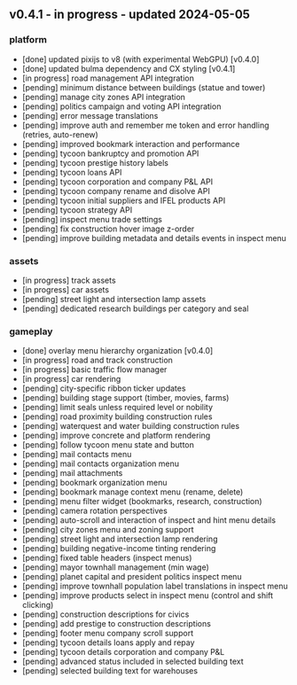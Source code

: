 
## v0.4.1 - in progress - updated 2024-05-05
### platform
* [done] updated pixijs to v8 (with experimental WebGPU) [v0.4.0]
* [done] updated bulma dependency and CX styling [v0.4.1]
* [in progress] road management API integration
* [pending] minimum distance between buildings (statue and tower)
* [pending] manage city zones API integration
* [pending] politics campaign and voting API integration
* [pending] error message translations
* [pending] improve auth and remember me token and error handling (retries, auto-renew)
* [pending] improved bookmark interaction and performance
* [pending] tycoon bankruptcy and promotion API
* [pending] tycoon prestige history labels
* [pending] tycoon loans API
* [pending] tycoon corporation and company P&L API
* [pending] tycoon company rename and disolve API
* [pending] tycoon initial suppliers and IFEL products API
* [pending] tycoon strategy API
* [pending] inspect menu trade settings
* [pending] fix construction hover image z-order
* [pending] improve building metadata and details events in inspect menu

### assets
* [in progress] track assets
* [in progress] car assets
* [pending] street light and intersection lamp assets
* [pending] dedicated research buildings per category and seal

### gameplay
* [done] overlay menu hierarchy organization [v0.4.0]
* [in progress] road and track construction
* [in progress] basic traffic flow manager
* [in progress] car rendering
* [pending] city-specific ribbon ticker updates
* [pending] building stage support (timber, movies, farms)
* [pending] limit seals unless required level or nobility
* [pending] road proximity building construction rules
* [pending] waterquest and water building construction rules
* [pending] improve concrete and platform rendering
* [pending] follow tycoon menu state and button
* [pending] mail contacts menu
* [pending] mail contacts organization menu
* [pending] mail attachments
* [pending] bookmark organization menu
* [pending] bookmark manage context menu (rename, delete)
* [pending] menu filter widget (bookmarks, research, construction)
* [pending] camera rotation perspectives
* [pending] auto-scroll and interaction of inspect and hint menu details
* [pending] city zones menu and zoning support
* [pending] street light and intersection lamp rendering
* [pending] building negative-income tinting rendering
* [pending] fixed table headers (inspect menus)
* [pending] mayor townhall management (min wage)
* [pending] planet capital and president politics inspect menu
* [pending] improve townhall population label translations in inspect menu
* [pending] improve products select in inspect menu (control and shift clicking)
* [pending] construction descriptions for civics
* [pending] add prestige to construction descriptions
* [pending] footer menu company scroll support
* [pending] tycoon details loans apply and repay
* [pending] tycoon details corporation and company P&L
* [pending] advanced status included in selected building text
* [pending] selected building text for warehouses
